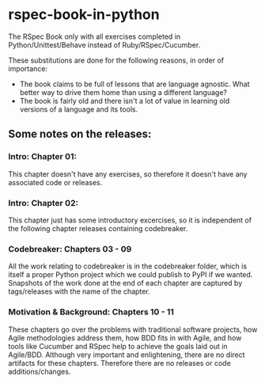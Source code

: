 # rspec-book-in-python
The RSpec Book only with all exercises completed in Python/Unittest/Behave
instead of Ruby/RSpec/Cucumber.

These substitutions are done for the following reasons, in order of importance:
- The book claims to be full of lessons that are language agnostic. What better way to drive them home than using a different language?
- The book is fairly old and there isn't a lot of value in learning old versions of a language and its tools.


## Some notes on the releases:
### Intro: Chapter 01:
This chapter doesn't have any exercises, so therefore it doesn't have any 
associated code or releases.

### Intro: Chapter 02:
This chapter just has some introductory excercises, so it is independent of the
following chapter releases containing codebreaker.

### Codebreaker: Chapters 03 - 09
All the work relating to codebreaker is in the codebreaker folder,
which is itself a proper Python project which we could publish to PyPI if we
wanted. Snapshots of the work done at the end of each chapter are captured by 
tags/releases with the name of the chapter.

### Motivation & Background: Chapters 10 - 11
These chapters go over the problems with traditional software projects, 
how Agile methodologies address them, how BDD fits in with Agile, and how
tools like Cucumber and RSpec help to achieve the goals laid out in Agile/BDD.
Although very important and enlightening, there are no direct artifacts for these chapters. 
Therefore there are no releases or code additions/changes.
